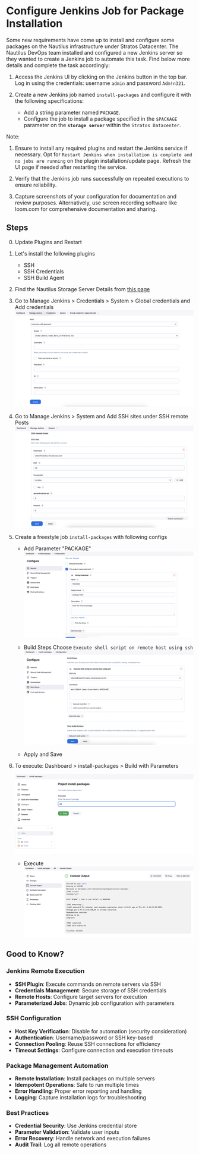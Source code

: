 # Configure Jenkins Job for Package Installation

Some new requirements have come up to install and configure some packages on the Nautilus infrastructure under Stratos Datacenter. The Nautilus DevOps team installed and configured a new Jenkins server so they wanted to create a Jenkins job to automate this task. Find below more details and complete the task accordingly:

1. Access the Jenkins UI by clicking on the Jenkins button in the top bar. Log in using the credentials: username `admin` and password `Adm!n321`.

2. Create a new Jenkins job named `install-packages` and configure it with the following specifications:

    - Add a string parameter named `PACKAGE`.
    - Configure the job to install a package specified in the `$PACKAGE` parameter on the **`storage server`** within the `Stratos Datacenter`.

Note:

1. Ensure to install any required plugins and restart the Jenkins service if necessary. Opt for `Restart Jenkins when installation is complete and no jobs are running` on the plugin installation/update page. Refresh the UI page if needed after restarting the service.

2. Verify that the Jenkins job runs successfully on repeated executions to ensure reliability.

3. Capture screenshots of your configuration for documentation and review purposes. Alternatively, use screen recording software like loom.com for comprehensive documentation and sharing.

## Steps

0. Update Plugins and Restart

1. Let's install the following plugins

    - SSH
    - SSH Credentials
    - SSH Build Agent

2. Find the Nautilus Storage Server Details from [this page](https://kodekloudhub.github.io/kodekloud-engineer/docs/projects/nautilus#infrastructure-details)

3. Go to Manage Jenkins > Credentials > System > Global credentials and Add credentials
![credential](../screenshots/add-credentials-jenkins.png)

4. Go to Manage Jenkins > System  and Add SSH sites under SSH remote Posts
![ssh-remote-hosts](../screenshots/add-ssh-remote-host.png)

5. Create a freestyle job `install-packages` with following configs

    - Add Parameter "PACKAGE"
    ![parameterized](../screenshots/jenkins-parameterized.png)

    - Build Steps
    Choose `Execute shell script on remote host using ssh`
    ![shell-execute](../screenshots/execute-shell-script.png)

    - Apply and Save

6. To execute: Dashboard > install-packages > Build with Parameters

    ![build-with-parameter](../screenshots/build-with-parameter-jenkins.png)

    - Execute
    ![job execute](../screenshots/jenkins-job-execution.png)

## Good to Know?

### Jenkins Remote Execution

- **SSH Plugin**: Execute commands on remote servers via SSH
- **Credentials Management**: Secure storage of SSH credentials
- **Remote Hosts**: Configure target servers for execution
- **Parameterized Jobs**: Dynamic job configuration with parameters

### SSH Configuration

- **Host Key Verification**: Disable for automation (security consideration)
- **Authentication**: Username/password or SSH key-based
- **Connection Pooling**: Reuse SSH connections for efficiency
- **Timeout Settings**: Configure connection and execution timeouts

### Package Management Automation

- **Remote Installation**: Install packages on multiple servers
- **Idempotent Operations**: Safe to run multiple times
- **Error Handling**: Proper error reporting and handling
- **Logging**: Capture installation logs for troubleshooting

### Best Practices

- **Credential Security**: Use Jenkins credential store
- **Parameter Validation**: Validate user inputs
- **Error Recovery**: Handle network and execution failures
- **Audit Trail**: Log all remote operations
